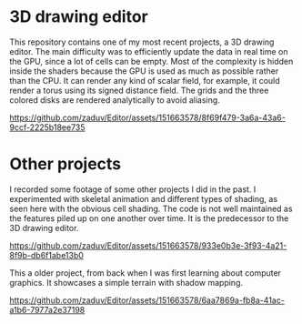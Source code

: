 # 3D drawing editor

This repository contains one of my most recent projects, a 3D drawing editor. 
The main difficulty was to efficiently update the data in real time on the GPU, since a lot of cells can be empty.
Most of the complexity is hidden inside the shaders because the GPU is used as much as possible rather than the CPU.
It can render any kind of scalar field, for example, it could render a torus using its signed distance field.
The grids and the three colored disks are rendered analytically to avoid aliasing.

https://github.com/zaduv/Editor/assets/151663578/8f69f479-3a6a-43a6-9ccf-2225b18ee735

# Other projects

I recorded some footage of some other projects I did in the past. I experimented with skeletal animation and different types of shading, as seen here with the obvious cell shading.
The code is not well maintained as the features piled up on one another over time. It is the predecessor to the 3D drawing editor.

https://github.com/zaduv/Editor/assets/151663578/933e0b3e-3f93-4a21-8f9b-db6f1abe13b0

This a older project, from back when I was first learning about computer graphics. It showcases a simple terrain with shadow mapping.

https://github.com/zaduv/Editor/assets/151663578/6aa7869a-fb8a-41ac-a1b6-7977a2e37198
